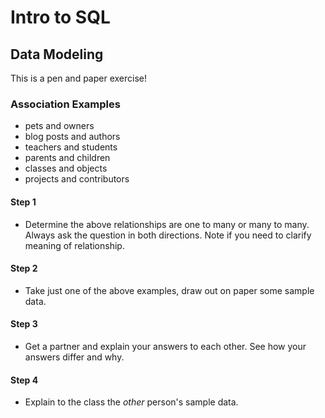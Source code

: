 # Intro to SQL

## Data Modeling

This is a pen and paper exercise!

### Association Examples

* pets and owners
* blog posts and authors
* teachers and students
* parents and children
* classes and objects
* projects and contributors

#### Step 1

* Determine the above relationships are one to many or many to many. Always ask the question in both directions. Note if you need to clarify meaning of relationship.

#### Step 2

* Take just one of the above examples, draw out on paper some sample data.

#### Step 3

* Get a partner and explain your answers to each other. See how your answers differ and why.

#### Step 4

* Explain to the class the _other_ person's sample data.
